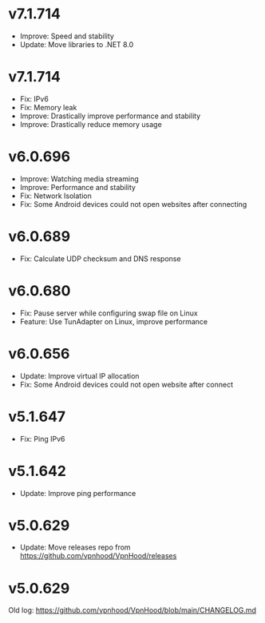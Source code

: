 # v7.1.714
* Improve: Speed and stability
* Update: Move libraries to .NET 8.0

# v7.1.714
* Fix: IPv6
* Fix: Memory leak
* Improve: Drastically improve performance and stability
* Improve: Drastically reduce memory usage

# v6.0.696
* Improve: Watching media streaming
* Improve: Performance and stability
* Fix: Network Isolation
* Fix: Some Android devices could not open websites after connecting

# v6.0.689
* Fix: Calculate UDP checksum and DNS response

# v6.0.680
* Fix: Pause server while configuring swap file on Linux
* Feature: Use TunAdapter on Linux, improve performance

# v6.0.656
* Update: Improve virtual IP allocation
* Fix: Some Android devices could not open website after connect

# v5.1.647
* Fix: Ping IPv6 

# v5.1.642
* Update: Improve ping performance

# v5.0.629
* Update: Move releases repo from https://github.com/vpnhood/VpnHood/releases

# v5.0.629
Old log: https://github.com/vpnhood/VpnHood/blob/main/CHANGELOG.md
